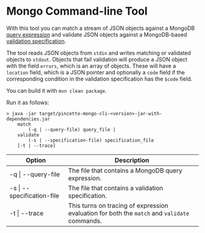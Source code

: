# Mongo Command-line Tool

With this tool you can match a stream of JSON objects against a MongoDB [query expression](https://www.javadoc.io/static/net.pincette/pincette-mongo/1.3/net/pincette/mongo/Match.html) and validate JSON objects against a MongoDB-based [validation specification](https://www.javadoc.io/static/net.pincette/pincette-mongo/1.3/net/pincette/mongo/Validator.html).

The tool reads JSON objects from ```stdin``` and writes matching or validated objects to ```stdout```. Objects that fail validation will produce a JSON object with the field ```errors```, which is an array of objects. These will have a ```location``` field, which is a JSON pointer and optionally a ```code``` field if the corresponding condition in the validation specification has the ```$code``` field.


You can build it with ```mvn clean package```.

Run it as follows:

```
> java -jar target/pincette-mongo-cli-<version>-jar-with-dependencies.jar
    match
        (-q | --query-file) query_file |
    validate
        (-s | --specification-file) specification_file
    [-t | --trace]        
```

|Option|Description|
|---|---|
|-q \| --query-file|The file that contains a MongoDB query expression.|
|-s \| --specification-file|The file that contains a validation specification.|
|-t \| --trace|This turns on tracing of expression evaluation for both the ```match``` and ```validate``` commands.|
